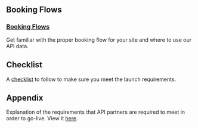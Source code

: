 

## Booking Flows

### [Booking Flows](guides-flow-car.md)
Get familiar with the proper booking flow for your site and where to use our API data.

## Checklist

A [checklist](guides-launch-checklist-car.md) to follow to make sure you meet the launch requirements.

## Appendix

Explanation of the requirements that API
partners are required to meet in order to go-live. View it [here](guides-launch-appendix-car.md).

